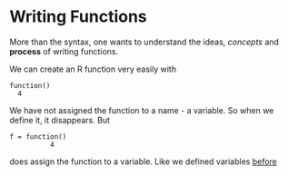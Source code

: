 
# Writing Functions

More than the syntax, one wants to understand the ideas, *concepts* and **process** of writing functions.

We can create an R function very easily with
```
function()
  4
```
We have not assigned the function to a name - a variable.
So when we define it, it disappears.
But
```
f = function()
          4
```
does assign the function to a variable.
Like we defined variables [before](Variables.md)

